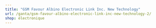 ```yaml
---
title: "GSM Favour Albino Electronic Link Inc. New Technology"
url: /ganta/gsm-favour-albino-electronic-link-inc-new-technology-2/
shop: électronique
---
```

